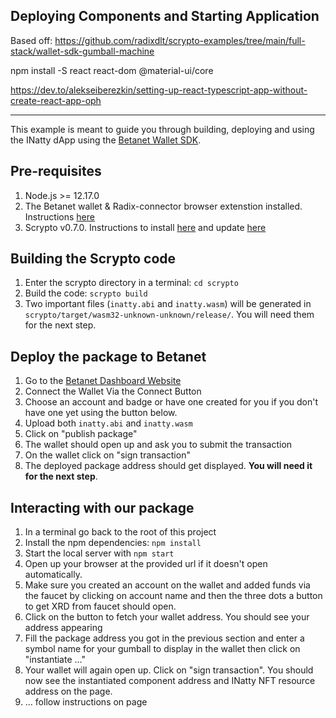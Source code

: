 ## Deploying Components and Starting Application

Based off: https://github.com/radixdlt/scrypto-examples/tree/main/full-stack/wallet-sdk-gumball-machine

npm install -S react react-dom @material-ui/core

https://dev.to/alekseiberezkin/setting-up-react-typescript-app-without-create-react-app-oph

------

This example is meant to guide you through building, deploying and using the INatty dApp using the [Betanet Wallet SDK](https://github.com/radixdlt/wallet-sdk#readme).

## Pre-requisites
1. Node.js >= 12.17.0
2. The Betanet wallet & Radix-connector browser extenstion installed. Instructions [here](https://docs-babylon.radixdlt.com/main/getting-started-developers/wallet-and-connector.html)
3. Scrypto v0.7.0. Instructions to install [here](https://docs-babylon.radixdlt.com/main/getting-started-developers/first-component/install-scrypto.html) and update [here](https://docs-babylon.radixdlt.com/main/getting-started-developers/first-component/updating-scrypto.html)

## Building the Scrypto code
1. Enter the scrypto directory in a terminal: `cd scrypto`
2. Build the code: `scrypto build`
3. Two important files (`inatty.abi` and `inatty.wasm`) will be generated in `scrypto/target/wasm32-unknown-unknown/release/`. You will need them for the next step.

## Deploy the package to Betanet
1. Go to the [Betanet Dashboard Website](https://betanet-dashboard.radixdlt.com/)
2. Connect the Wallet Via the Connect Button
3. Choose an account and badge or have one created for you if you don't have one yet using the button below.
4. Upload both `inatty.abi` and `inatty.wasm`
5. Click on "publish package"
6. The wallet should open up and ask you to submit the transaction
7. On the wallet click on "sign transaction"
8. The deployed package address should get displayed. **You will need it for the next step**.

## Interacting with our package
1. In a terminal go back to the root of this project
2. Install the npm dependencies: `npm install`
3. Start the local server with `npm start`
4. Open up your browser at the provided url if it doesn't open automatically.
5. Make sure you created an account on the wallet and added funds via the faucet by clicking on account name and then the three dots a button to get XRD from faucet should open.
6. Click on the button to fetch your wallet address. You should see your address appearing
7. Fill the package address you got in the previous section and enter a symbol name for your gumball to display in the wallet then click on "instantiate ..."
8. Your wallet will again open up. Click on "sign transaction". You should now see the instantiated component address and INatty NFT resource address on the page.
9. ... follow instructions on page